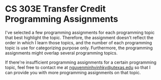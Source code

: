 # CS 303E Transfer Credit Programming Assignments

I've selected a few programming assignments for each programming topic that best highlight the topic. Therefore, the assignment doesn't reflect the order in which I learn those topics, and the number of each programming topic is use for categorizing purpose only. Furthermore, the programming assignments might overlap several programming topics.

If there're insufficient programming assignments for a certain programming topic, feel free to contact me at nguyenminhvinhky@utexas.edu so that I can provide you with more programming assignments on that topic.

